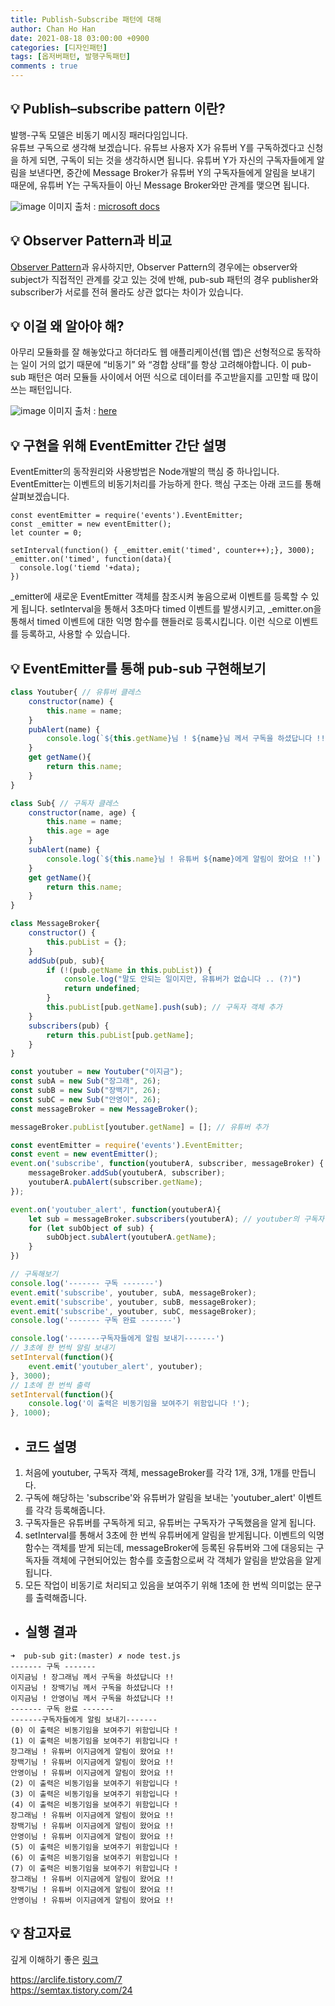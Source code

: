 ```yaml
---
title: Publish-Subscribe 패턴에 대해
author: Chan Ho Han
date: 2021-08-18 03:00:00 +0900
categories: [디자인패턴]
tags: [옵저버패턴, 발행구독패턴]
comments : true
---
```


## 💡 Publish–subscribe pattern 이란?
발행-구독 모델은 비동기 메시징 패러다임입니다.
<br>
유튜브 구독으로 생각해 보겠습니다. 유튜브 사용자 X가 유튜버 Y를 구독하겠다고 신청을 하게 되면, 구독이 되는 것을 생각하시면 됩니다. 유튜버 Y가 자신의 구독자들에게 알림을 보낸다면, 중간에 Message Broker가 유튜버 Y의 구독자들에게 알림을 보내기 때문에, 유튜버 Y는 구독자들이 아닌 Message Broker와만 관계를 맺으면 됩니다.

![image](https://user-images.githubusercontent.com/46598292/129820554-fb2e9d5d-ab96-4ce5-9657-c28b8cc0c8dd.png)
이미지 출처 : [microsoft docs](https://docs.microsoft.com/ko-kr/dotnet/architecture/dapr-for-net-developers/publish-subscribe)


## 💡 Observer Pattern과 비교
[Observer Pattern](https://ko.wikipedia.org/wiki/%EC%98%B5%EC%84%9C%EB%B2%84_%ED%8C%A8%ED%84%B4)과 유사하지만, Observer Pattern의 경우에는 observer와 subject가 직접적인 관계를 갖고 있는 것에 반해,  pub-sub 패턴의 경우 publisher와 subscriber가 서로를 전혀 몰라도 상관 없다는 차이가 있습니다.


## 💡 이걸 왜 알아야 해?
아무리 모듈화를 잘 해놓았다고 하더라도 웹 애플리케이션(웹 앱)은 선형적으로 동작하는 일이 거의 없기 때문에 “비동기” 와 “경합 상태”를 항상 고려해야합니다. 이 pub-sub 패턴은 여러 모듈들 사이에서 어떤 식으로 데이터를 주고받을지를 고민할 때 많이 쓰는 패턴입니다. 

![image](https://user-images.githubusercontent.com/46598292/129821475-2e31938f-a125-41c1-8c2b-213231ad4253.png)
이미지 출처 : [here](https://rinae.dev/posts/why-every-beginner-front-end-developer-should-know-publish-subscribe-pattern-kr)

## 💡 구현을 위해 EventEmitter 간단 설명

EventEmitter의 동작원리와 사용방법은 Node개발의 핵심 중 하나입니다. EventEmitter는 이벤트의 비동기처리를 가능하게 한다. 핵심 구조는 아래 코드를 통해 살펴보겠습니다.

```javascript=
const eventEmitter = require('events').EventEmitter;
const _emitter = new eventEmitter();
let counter = 0;

setInterval(function() { _emitter.emit('timed', counter++);}, 3000);
_emitter.on('timed', function(data){
  console.log('tiemd '+data);
})
```
_emitter에 새로운 EventEmitter 객체를 참조시켜 놓음으로써 이벤트를 등록할 수 있게 됩니다. setInterval을 통해서 3초마다 timed 이벤트를 발생시키고, _emitter.on을 통해서 timed 이벤트에 대한 익명 함수를 핸들러로 등록시킵니다. 이런 식으로 이벤트를 등록하고, 사용할 수 있습니다.


## 💡 EventEmitter를 통해 pub-sub 구현해보기
```javascript
class Youtuber{ // 유튜버 클레스
    constructor(name) {
        this.name = name;
    }
    pubAlert(name) {
        console.log(`${this.getName}님 ! ${name}님 께서 구독을 하셨답니다 !!`)
    }
    get getName(){
        return this.name;
    }
}

class Sub{ // 구독자 클레스
    constructor(name, age) {
        this.name = name;
        this.age = age
    }
    subAlert(name) {
        console.log(`${this.name}님 ! 유튜버 ${name}에게 알림이 왔어요 !!`)
    }
    get getName(){
        return this.name;
    }
}

class MessageBroker{
    constructor() {
        this.pubList = {};
    }
    addSub(pub, sub){
        if (!(pub.getName in this.pubList)) {
            console.log("말도 안되는 일이지만, 유튜버가 없습니다 .. (?)")
            return undefined;
        }
        this.pubList[pub.getName].push(sub); // 구독자 객체 추가
    }
    subscribers(pub) {
        return this.pubList[pub.getName];
    }
}

const youtuber = new Youtuber("이지금");
const subA = new Sub("장그래", 26);
const subB = new Sub("장백기", 26);
const subC = new Sub("안영이", 26);
const messageBroker = new MessageBroker();

messageBroker.pubList[youtuber.getName] = []; // 유튜버 추가

const eventEmitter = require('events').EventEmitter;
const event = new eventEmitter();
event.on('subscribe', function(youtuberA, subscriber, messageBroker) { // 'subscribe'라는 이벤트 등록. 구독자 객체를 받음
    messageBroker.addSub(youtuberA, subscriber);
    youtuberA.pubAlert(subscriber.getName);
});

event.on('youtuber_alert', function(youtuberA){
    let sub = messageBroker.subscribers(youtuberA); // youtuber의 구독자 배열을 받아옴
    for (let subObject of sub) {
        subObject.subAlert(youtuberA.getName);
    }
})

// 구독해보기
console.log('------- 구독 -------')
event.emit('subscribe', youtuber, subA, messageBroker);
event.emit('subscribe', youtuber, subB, messageBroker);
event.emit('subscribe', youtuber, subC, messageBroker);
console.log('------- 구독 완료 -------')

console.log('-------구독자들에게 알림 보내기-------')
// 3초에 한 번씩 알림 보내기
setInterval(function(){
    event.emit('youtuber_alert', youtuber);
}, 3000);
// 1초에 한 번씩 출력
setInterval(function(){
    console.log('이 출력은 비동기임을 보여주기 위함입니다 !');
}, 1000);
```

- ## 코드 설명
1. 처음에 youtuber, 구독자 객체, messageBroker를 각각 1개, 3개, 1개를 만듭니다. 
2. 구독에 해당하는 'subscribe'와 유튜버가 알림을 보내는 'youtuber_alert' 이벤트를 각각 등록해줍니다.
3. 구독자들은 유튜버를 구독하게 되고, 유튜버는 구독자가 구독했음을 알게 됩니다.
4. setInterval를 통해서 3초에 한 번씩 유튜버에게 알림을 받게됩니다. 이벤트의 익명함수는 객체를 받게 되는데, messageBroker에 등록된 유튜버와 그에 대응되는 구독자들 객체에 구현되어있는 함수를 호출함으로써 각 객체가 알림을 받았음을 알게 됩니다.
5. 모든 작업이 비동기로 처리되고 있음을 보여주기 위해 1초에 한 번씩 의미없는 문구를 출력해줍니다.


- ## 실행 결과

```
➜  pub-sub git:(master) ✗ node test.js
------- 구독 -------
이지금님 ! 장그래님 께서 구독을 하셨답니다 !!
이지금님 ! 장백기님 께서 구독을 하셨답니다 !!
이지금님 ! 안영이님 께서 구독을 하셨답니다 !!
------- 구독 완료 -------
-------구독자들에게 알림 보내기-------
(0) 이 출력은 비동기임을 보여주기 위함입니다 !
(1) 이 출력은 비동기임을 보여주기 위함입니다 !
장그래님 ! 유튜버 이지금에게 알림이 왔어요 !!
장백기님 ! 유튜버 이지금에게 알림이 왔어요 !!
안영이님 ! 유튜버 이지금에게 알림이 왔어요 !!
(2) 이 출력은 비동기임을 보여주기 위함입니다 !
(3) 이 출력은 비동기임을 보여주기 위함입니다 !
(4) 이 출력은 비동기임을 보여주기 위함입니다 !
장그래님 ! 유튜버 이지금에게 알림이 왔어요 !!
장백기님 ! 유튜버 이지금에게 알림이 왔어요 !!
안영이님 ! 유튜버 이지금에게 알림이 왔어요 !!
(5) 이 출력은 비동기임을 보여주기 위함입니다 !
(6) 이 출력은 비동기임을 보여주기 위함입니다 !
(7) 이 출력은 비동기임을 보여주기 위함입니다 !
장그래님 ! 유튜버 이지금에게 알림이 왔어요 !!
장백기님 ! 유튜버 이지금에게 알림이 왔어요 !!
안영이님 ! 유튜버 이지금에게 알림이 왔어요 !!
```


## 💡 참고자료


 깊게 이해하기 좋은 [링크](https://rinae.dev/posts/why-every-beginner-front-end-developer-should-know-publish-subscribe-pattern-kr) 

https://arclife.tistory.com/7  
https://semtax.tistory.com/24
